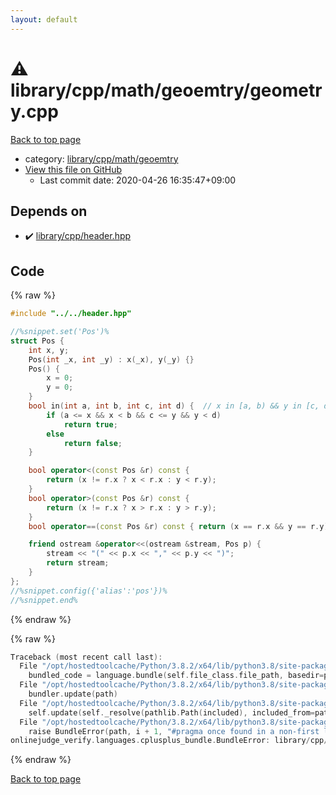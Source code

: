 ```yaml
---
layout: default
---
```


<!-- mathjax config similar to math.stackexchange -->
<script type="text/javascript" async
  src="https://cdnjs.cloudflare.com/ajax/libs/mathjax/2.7.5/MathJax.js?config=TeX-MML-AM_CHTML">
</script>
<script type="text/x-mathjax-config">
  MathJax.Hub.Config({
    TeX: { equationNumbers: { autoNumber: "AMS" }},
    tex2jax: {
      inlineMath: [ ['$','$'] ],
      processEscapes: true
    },
    "HTML-CSS": { matchFontHeight: false },
    displayAlign: "left",
    displayIndent: "2em"
  });
</script>

<script type="text/javascript" src="https://cdnjs.cloudflare.com/ajax/libs/jquery/3.4.1/jquery.min.js"></script>
<script src="https://cdn.jsdelivr.net/npm/jquery-balloon-js@1.1.2/jquery.balloon.min.js" integrity="sha256-ZEYs9VrgAeNuPvs15E39OsyOJaIkXEEt10fzxJ20+2I=" crossorigin="anonymous"></script>
<script type="text/javascript" src="../../../../../assets/js/copy-button.js"></script>
<link rel="stylesheet" href="../../../../../assets/css/copy-button.css" />


# :warning: library/cpp/math/geoemtry/geometry.cpp

<a href="../../../../../index.html">Back to top page</a>

* category: <a href="../../../../../index.html#cef394f212ede05bd80525fdb8bcaf21">library/cpp/math/geoemtry</a>
* <a href="{{ site.github.repository_url }}/blob/master/library/cpp/math/geoemtry/geometry.cpp">View this file on GitHub</a>
    - Last commit date: 2020-04-26 16:35:47+09:00




## Depends on

* :heavy_check_mark: <a href="../../header.hpp.html">library/cpp/header.hpp</a>


## Code

<a id="unbundled"></a>
{% raw %}
```cpp
#include "../../header.hpp"

//%snippet.set('Pos')%
struct Pos {
    int x, y;
    Pos(int _x, int _y) : x(_x), y(_y) {}
    Pos() {
        x = 0;
        y = 0;
    }
    bool in(int a, int b, int c, int d) {  // x in [a, b) && y in [c, d)
        if (a <= x && x < b && c <= y && y < d)
            return true;
        else
            return false;
    }

    bool operator<(const Pos &r) const {
        return (x != r.x ? x < r.x : y < r.y);
    }
    bool operator>(const Pos &r) const {
        return (x != r.x ? x > r.x : y > r.y);
    }
    bool operator==(const Pos &r) const { return (x == r.x && y == r.y); }

    friend ostream &operator<<(ostream &stream, Pos p) {
        stream << "(" << p.x << "," << p.y << ")";
        return stream;
    }
};
//%snippet.config({'alias':'pos'})%
//%snippet.end%

```
{% endraw %}

<a id="bundled"></a>
{% raw %}
```cpp
Traceback (most recent call last):
  File "/opt/hostedtoolcache/Python/3.8.2/x64/lib/python3.8/site-packages/onlinejudge_verify/docs.py", line 340, in write_contents
    bundled_code = language.bundle(self.file_class.file_path, basedir=pathlib.Path.cwd())
  File "/opt/hostedtoolcache/Python/3.8.2/x64/lib/python3.8/site-packages/onlinejudge_verify/languages/cplusplus.py", line 170, in bundle
    bundler.update(path)
  File "/opt/hostedtoolcache/Python/3.8.2/x64/lib/python3.8/site-packages/onlinejudge_verify/languages/cplusplus_bundle.py", line 282, in update
    self.update(self._resolve(pathlib.Path(included), included_from=path))
  File "/opt/hostedtoolcache/Python/3.8.2/x64/lib/python3.8/site-packages/onlinejudge_verify/languages/cplusplus_bundle.py", line 214, in update
    raise BundleError(path, i + 1, "#pragma once found in a non-first line")
onlinejudge_verify.languages.cplusplus_bundle.BundleError: library/cpp/header.hpp: line 2: #pragma once found in a non-first line

```
{% endraw %}

<a href="../../../../../index.html">Back to top page</a>

